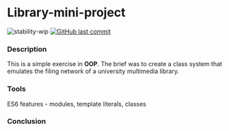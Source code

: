 # Library-mini-project
![stability-wip](https://img.shields.io/badge/stability-work_in_progress-lightgrey.svg?longCache=true&style=flat-square) [![GitHub last commit](https://img.shields.io/github/last-commit/google/skia.svg?style=flat-square)](https://github.com/AlexandruVoica/MVC-project)

### Description
This is a simple exercise in **OOP**. The brief was to create a class system that emulates the filing network of a university multimedia library.

### Tools
ES6 features - modules, template literals, classes

### Conclusion

